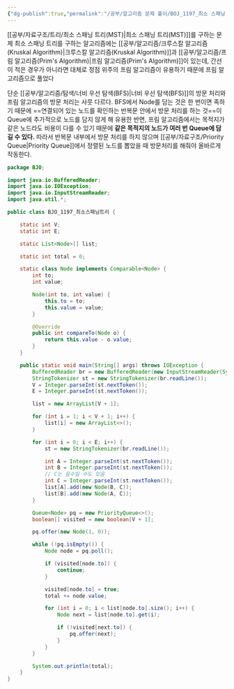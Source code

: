 ```yaml
---
{"dg-publish":true,"permalink":"/공부/알고리즘 문제 풀이/BOJ_1197_최소 스패닝 트리/","dgPassFrontmatter":true}
---
```



[[공부/자료구조/트리/최소 스패닝 트리(MST)\|최소 스패닝 트리(MST)]]를 구하는 문제
최소 스패닝 트리를 구하는 알고리즘에는 [[공부/알고리즘/크루스칼 알고리즘(Kruskal Algorithm)\|크루스칼 알고리즘(Kruskal Algorithm)]]과 [[공부/알고리즘/프림 알고리즘(Prim's Algorithm)\|프림 알고리즘(Prim's Algorithm)]]이 있는데, 간선이 적은 경우가 아니라면 대체로 정점 위주의 프림 알고리즘이 유용하기 때문에 프림 알고리즘으로 풀었다

단순 [[공부/알고리즘/탐색/너비 우선 탐색(BFS)\|너비 우선 탐색(BFS)]]의 방문 처리와 프림 알고리즘의 방문 처리는 사뭇 다르다.
BFS에서 Node를 담는 것은 한 번이면 족하기 때문에 ==연결되어 있는 노드를 확인하는 반복문 안에서 방문 처리를 하는 것==이 Queue에 추가적으로 노드를 담지 않게 해 유용한 반면, 프림 알고리즘에서는 목적지가 같은 노드라도 비용이 다를 수 있기 때문에 **같은 목적지의 노드가 여러 번 Queue에 담길 수 있다.** 따라서 반복문 내부에서 방문 처리를 하지 않으며 [[공부/자료구조/Priority Queue\|Priority Queue]]에서 정렬된 노드를 뽑았을 때 방문처리를 해줘야 올바르게 작동한다.

```java
package BJO;

import java.io.BufferedReader;
import java.io.IOException;
import java.io.InputStreamReader;
import java.util.*;

public class BJO_1197_최소스패닝트리 {

    static int V;
    static int E;

    static List<Node>[] list;

    static int total = 0;

    static class Node implements Comparable<Node> {
        int to;
        int value;

        Node(int to, int value) {
            this.to = to;
            this.value = value;
        }

        @Override
        public int compareTo(Node o) {
            return this.value - o.value;
        }
    }

    public static void main(String[] args) throws IOException {
        BufferedReader br = new BufferedReader(new InputStreamReader(System.in));
        StringTokenizer st = new StringTokenizer(br.readLine());
        V = Integer.parseInt(st.nextToken());
        E = Integer.parseInt(st.nextToken());

        list = new ArrayList[V + 1];

        for (int i = 1; i < V + 1; i++) {
            list[i] = new ArrayList<>();
        }

        for (int i = 0; i < E; i++) {
            st = new StringTokenizer(br.readLine());

            int A = Integer.parseInt(st.nextToken());
            int B = Integer.parseInt(st.nextToken());
            // C는 음수일 수도 있음
            int C = Integer.parseInt(st.nextToken());
            list[A].add(new Node(B, C));
            list[B].add(new Node(A, C));
        }

        Queue<Node> pq = new PriorityQueue<>();
        boolean[] visited = new boolean[V + 1];

        pq.offer(new Node(1, 0));

        while (!pq.isEmpty()) {
            Node node = pq.poll();

            if (visited[node.to]) {
                continue;
            }

            visited[node.to] = true;
            total += node.value;

            for (int i = 0; i < list[node.to].size(); i++) {
                Node next = list[node.to].get(i);

                if (!visited[next.to]) {
                    pq.offer(next);
                }
            }
        }

        System.out.println(total);
    }
}

```